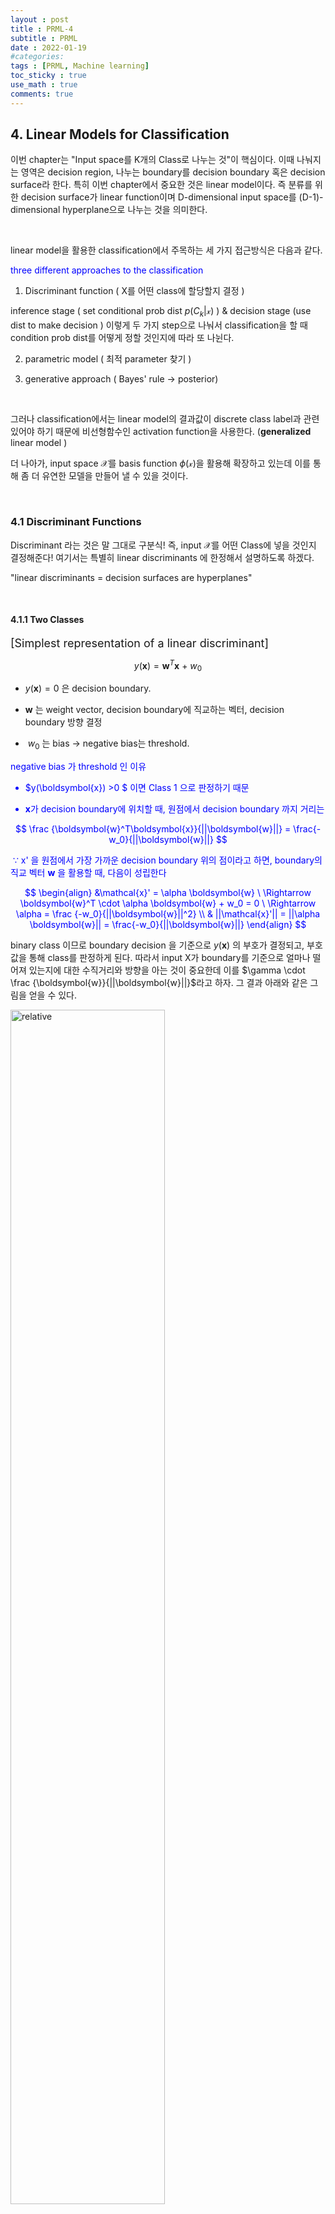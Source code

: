 ```yaml
---
layout : post
title : PRML-4
subtitle : PRML
date : 2022-01-19
#categories:
tags : [PRML, Machine learning]
toc_sticky : true
use_math : true
comments: true
--- 
```



## 4. Linear Models for Classification

이번 chapter는 "Input space를 K개의 Class로 나누는 것"이 핵심이다. 이때 나눠지는 영역은 decision region, 나누는 boundary를 decision boundary 혹은 decision surface라 한다. 특히 이번 chapter에서 중요한 것은 linear model이다. 즉 분류를 위한 decision surface가 linear function이며 D-dimensional input space를 (D-1)-dimensional hyperplane으로 나누는 것을 의미한다. 

<br>

linear model을 활용한 classification에서 주목하는 세 가지 접근방식은 다음과 같다. 

<font color="blue"> three different approaches to the classification </font>


1. Discriminant function ( X를 어떤 class에 할당할지 결정 )

inference stage ( set conditional prob dist $p(C_k|\mathcal{x})$ ) 
$\&$ 
decision stage (use dist to make decision ) 이렇게 두 가지 step으로 나눠서 classification을 할 때 condition prob dist를 어떻게 정할 것인지에 따라 또 나뉜다. 

2. parametric model ( 최적 parameter 찾기 )

3. generative approach ( Bayes' rule -> posterior)

<br>


그러나 classification에서는 linear model의 결과값이 discrete class label과 관련 있어야 하기 때문에 비선형함수인 activation function을 사용한다. (**generalized** linear model )

더 나아가, input space $\mathcal{X}$를 
basis function $\phi(\mathcal{x})$을 활용해 확장하고 있는데 이를 통해 좀 더 유연한 모델을 만들어 낼 수 있을 것이다.


<br>

### 4.1 Discriminant Functions

Discriminant 라는 것은 말 그대로 구분식! 즉, input $\mathcal{X}$를 어떤 Class에 넣을 것인지 결정해준다! 여기서는 특별히 linear discriminants 에 한정해서 설명하도록 하겠다. 



"linear discriminants = decision surfaces are hyperplanes"


<br>

#### 4.1.1 Two Classes


<font size=4> [Simplest representation of a linear discriminant]</font>

$$
y(\boldsymbol{x}) = \boldsymbol{w}^T\boldsymbol{x} \ + \ w_0
$$

* $y(\boldsymbol{x})=0$ 은 decision boundary. 

* $\boldsymbol{w}$ 는 weight vector, decision boundary에 직교하는 벡터, decision boundary 방향 결정
* $\ w_0$ 는 bias ->  negative bias는 threshold. 


<font color = "blue"> negative bias 가 threshold 인 이유

* $y(\boldsymbol{x}) >0 $ 이면 Class 1 으로 판정하기 때문 

* $\boldsymbol{x}$가 decision boundary에 위치할 때, 원점에서 decision boundary 까지 거리는

$$
\frac {\boldsymbol{w}^T\boldsymbol{x}}{||\boldsymbol{w}||} = \frac{-w_0}{||\boldsymbol{w}||}
$$

​	$\because$ x' 을 원점에서 가장 가까운 decision boundary 위의 점이라고 하면, boundary의 직교 벡터 $\boldsymbol{w}$ 을 활용할 때, 다음이 성립한다

$$
\begin{align}
&\mathcal{x}' = \alpha \boldsymbol{w} \ \Rightarrow \boldsymbol{w}^T \cdot \alpha \boldsymbol{w} + w_0 = 0 \ \Rightarrow \alpha = \frac {-w_0}{||\boldsymbol{w}||^2} \\
& ||\mathcal{x}'|| = ||\alpha \boldsymbol{w}|| = \frac{-w_0}{||\boldsymbol{w}||}
\end{align}
$$

</font>

binary class 이므로 boundary decision 을 기준으로 $y(\boldsymbol{x})$ 의 부호가 결정되고, 부호값을 통해 class를 판정하게 된다. 
따라서 input X가 boundary를 기준으로 얼마나 떨어져 있는지에 대한 수직거리와 방향을 아는 것이 중요한데 이를 $\gamma \cdot \frac {\boldsymbol{w}}{||\boldsymbol{w}||}$라고 하자. 그 결과 아래와 같은 그림을 얻을 수 있다.


<img src='{{"/assets/img/prml-4-1.png"| relative_url}}'  width="70%" height="70%" title="1" alt='relative'>


$$
\boldsymbol{x} = \boldsymbol{x}_{\bot} + \gamma \cdot \frac {\boldsymbol{w}}{||\boldsymbol{w}||}\\
\gamma = \frac{y(\boldsymbol{x})}{||\boldsymbol{w}||}
$$

특히 $\gamma$의 부호 값이 중요하므로, 위와 같이 구하는 것 같다. 



추가적으로 식을 간편하게 적기 위해dummy input을 활용해 bias를 파라미터로 함께 표현할 수 있다. $\boldsymbol{\tilde w} = (w_0, \boldsymbol{w})$ 에 대해, 
$y(\boldsymbol{x}) = \boldsymbol{\tilde w}^T \boldsymbol{\tilde x}$ 로 표기하면 hyperplane( boundary)는 원점을 통과하는 D - dimensional hyperplane 이다. 



<br>



#### 4.1.2 Multiple Classes

binary class에서 확장해서 multiple class 인 경우를 생각해보자.

기존 binary class에서 하던 방식을 그대로 사용할 경우 올바른 분류가 어려울 수 있는데 이유는 아래 그림을 보면 잘 나타난다.



<img src='{{"/assets/img/prml-4-2.png"| relative_url}}'  width="70%" height="70%" title="1" alt='relative'>




이를 피하기 위해서는 아래와 같이 단순하게 K-class discriminant 를 설정할 수 있다.

$$
\begin{align}
&y_k(\boldsymbol{x}) = \boldsymbol{w}_k^T\boldsymbol{x} \ + \ w_{k0} \\
&\textrm{assign x to} \ \ C_k \ \ \ \ \textrm{if} \ \ y_k(\boldsymbol{x}) > y_j(\boldsymbol{x}) \ \textrm{for all } j \neq k
\end{align}
$$


binary class 와 유사하게 생각한다면 class k 와 class j 사이의 boundary는 $y_k(\boldsymbol{x}) = y_j(\boldsymbol{x})$ 를 만족해야하므로 아래와 같다.

$$
(\boldsymbol{w}_k - \boldsymbol{w_j})^T \boldsymbol{x} + (w_{k0} - w_{j0}) = 0
$$



또한 linear discriminant 에 의해 나눠진 region은 convex set 이다. (증명 생략)

<br>



#### 4.1.3 Least squares for classification

linear discriminant의 parameter 값을 찾기 위한 세 가지 방법을 제시한다. 

첫번째 방법은 Least square 이다.

정규성을 가정한 선형회귀분석에서 가장 많이 쓰이는 방법으로 quadratic error를 사용하므로 예측값은 
$E(\boldsymbol{t}|x)$이다

그러나 선형모델 자체가 flexibility가 부족하기 때문에 binary class인 경우에도 
$E(\boldsymbol{t}|x)$ 값이 1을 초과할 수 있다. 


multiple class에서도 Least square를 사용하기 위해 행렬을 사용해 식을 확장해보자. 

개별 linear discriminant function 
$ y_k(\boldsymbol{x}) = \boldsymbol{w}_k^T \boldsymbol{x} \ + \ w_{k0} $ 에 대해 다음과 같이 나타낸다.

$$
y(\boldsymbol{x}) = \boldsymbol{\tilde W}^T\boldsymbol{\tilde x}
$$

이 때 $\boldsymbol{\tilde W}$ 는 k(class)개의 column을 가지고 있으며 
열벡터가 $\boldsymbol{\tilde w}_k = (w_{k0}, \boldsymbol{w}_k ^T)^T$ 인 행렬이다.

Least square에 의해 $\boldsymbol{\hat {\tilde W}} = (\boldsymbol{\tilde X}^T\boldsymbol{\tilde X} )^{-1}\boldsymbol{\tilde X}^T \boldsymbol{T} = \boldsymbol{\tilde X}^{\dagger} \boldsymbol{T} \Rightarrow y(\boldsymbol{x}) = \boldsymbol{\hat {\tilde W} }^T \boldsymbol{\tilde x}$

이로부터 얻은 벡터 $y(\boldsymbol{x})$ 에 대해서 그 원소들 중 가장 큰 값의 class로 예측하게 된다. (제약식을 통해 y(x)의 sum이 1이 되게 하고 벡터의 각 원소들이 0과 1 사이가 되도록 하면 model output을 probabilistic 하게 해석할 수 있다.)

Least square는 closed form으로 해를 구할 수 있는 만큼 매우 간단하고 좋은 방법이지만 outlier에 민감하게 반응하며 가우시안을 가정한 경우에는 LS와 ML 방식의 결과가 동일한데, gaussian이 아닌 여러가지 분포들 대해서는 LS를 사용할 때 바람직한 결과를 얻지 못할 우려가 있다는 것도 알아둬야 한다. 

<img src='{{"/assets/img/prml-4-4.png"| relative_url}}'  width="70%" height="70%" title="1" alt='relative'>

<img src='{{"/assets/img/prml-4-5.png"| relative_url}}'  width="70%" height="70%" title="1" alt='relative'>

<br>

#### 4.1.4 Fisher's linear discriminant

linear discriminant의 parameter 값을 찾기 위한 두 번째 방법은 Fisher's linear discriminant 이다. 이 방법의 핵심은 바로 차원 축소에 있다. 

X : D-dimension $\Rightarrow $ 
one-dimension  : 
$y = \boldsymbol{w}^T \boldsymbol{x}$

차원 축소는 본질적으로 정보의 손실을 막을 수 없으며, 본래 D 차원의 공간이 1차원(line)으로 축소되며 overlapping이 발생할 수밖에 없다. 이를 보완하기 위해 집단 간 차이는 최대로 하되, 집단 내부의 분산은 최소화되도록 하는 projection을 선택해야 한다.

<font color="green">

* 집단 간 차이 최대

적절한 weight vector $\boldsymbol{w}$를 잘 선택해서 class separation을 최대로 하는 projection을 선택한다면 정보의 손실을 어느정도 보완할 수 있다. 즉, 볼드체의 m 이 분류된 집단의 평균값이 라 할 때

$$
m_2 - m_1 = \boldsymbol{w}^T(\boldsymbol{m}_2 - \boldsymbol{m}_1) \ \ \ \ \ \ \textrm{where} \ m_k = \boldsymbol{w}^T \boldsymbol{m_k}  \ \ \ \ \textrm{(mean of projected data from class)}
$$

값을 최대화하는 길이 1의 벡터인 $\boldsymbol{w}$ 를 찾으면 된다
(길이를 1로 둠으로써 $m_2-m_1$이 무한정 커지진 않도록 제약을 준다) 

Lagrange multiplier를 사용하면 다음과 같은 결과를 얻는다

$$
\boldsymbol{w} \propto (\boldsymbol{m}_2 - \boldsymbol{m}_1)
$$


* 집단 내 분산 최소

within class variance of transformed data from class $C_k$는 다음과 같이 정의한다.

$$
s_k^2 = \sum_{n \in C_k} (y_n - m_k)^2 \ \ \ \ \textrm{where} \ y_n = \boldsymbol{w}^T\boldsymbol{x_n}
$$

이 때 binary classification 의 경우 total within class variance는 $s_1^2 + s_2^2$

</font>

<br>

이를 만족하는 projection vector w를 찾기 위해 Fisher는 다음과 같은 기준을 제시했다.

$$
\begin{align}
&\mathcal{J}(\boldsymbol{w}) = \frac{(m_2 - m_1)^2}{s_1^2 + s_2^2} = \frac{\boldsymbol{w}^T \boldsymbol{S}_B \boldsymbol{w}}{\boldsymbol{w}^T \boldsymbol{S}_W\boldsymbol{w}} \\ \\

&S_B = (\boldsymbol{m}_2 - \boldsymbol{m}_1)(\boldsymbol{m}_2 - \boldsymbol{m}_1)^T\\
&S_W = \sum (\boldsymbol{x}_n - \boldsymbol{m}_1)(\boldsymbol{x}_n - \boldsymbol{m}_1)^T + \sum (\boldsymbol{x}_n - \boldsymbol{m}_2)(\boldsymbol{x}_n - \boldsymbol{m}_2)^T
\end{align}
$$

이 때 J 를 w 로 미분하면 $\mathcal{J}(\boldsymbol{w})$는 
$(\boldsymbol{w}^T \boldsymbol{S}_B \boldsymbol{w})\boldsymbol{S}_W\boldsymbol{w} = (\boldsymbol{w}^T \boldsymbol{S}_W\boldsymbol{w})\boldsymbol{S}_B \boldsymbol{w}$ 를 만족할 때 최대가 됨을 알 수 있다. 
$S_B$ 식으로부터 
$S_B\boldsymbol{w}$ 는 $\boldsymbol{m}_2 - \boldsymbol{m}_1$ 와 비례함을 알 수 있으므로 
$\boldsymbol{w} \propto S_W^{-1}(\boldsymbol{m}_2 - \boldsymbol{m}_1)$ 이다. 
이를 만족하는 $\boldsymbol{w}$를 Fisher linear discriminant 라고 한다. (사실 discriminant 라기 보다는 projection direction을 의미한다고 말하는게 더욱 맞다)

<img src='{{"/assets/img/prml-4-6.png"| relative_url}}'  width="70%" height="70%" title="1" alt='relative'>

<br>



#### 4.1.5 Relation to least squares 

+ Least -Square : target value를 최대한 정확하게 맞출 수 있을지(error를 최소화)

+ Fisher-criterion : target의 class를 정확하게 분류할 수 있을지(maximum class separation)



그러나 1 - of -K coding (K class 중 가장 높은 확률값을 가지는 class 를 선택)이 아닌 다른 target coding scheme을 사용할 때, Least - square 와 Fisher solution은 동일하게 생각할 수 있다. 아래는 그 방법을 나타낸 것이다.



<font size=4> [different target coding scheme for binary] </font>

target for class $C_1$ 
to be $N/N_1$, 
target for class $C_2$ 
to be $- N/N_2$

라고 두면 sum of squares error function은 다음과 같다

$$
E = \frac{1}{2} \sum_{n=1}^N (\boldsymbol{w}^T \boldsymbol{x}_n + w_0 - t_n ) ^2
$$

이를 $\boldsymbol{w}$ 와 $w_0$로 미분하면 

$$
w_0 = -\boldsymbol{w}^T \boldsymbol{m} \\
(S_W + \frac{N_1 N_2}{N}S_B)\boldsymbol{w} = N(\boldsymbol{m}_1 - \boldsymbol{m}_2)
$$

이므로 $S_B \boldsymbol{w}$가 
$\boldsymbol{m}_2 - \boldsymbol{m}_1$의 방향을 나타내는 것을 고려할 때, 결국 Least-square에서도 Fisher - criterion에서 얻은 
$\boldsymbol{w} \propto S_W^{-1}(\boldsymbol{m}_2 - \boldsymbol{m}_1)$ 식을 얻게 됨을 알 수 있다.

<br>



#### 4.1.6 Fisher's discriminant for multiple classes

앞서 Fisher-criterion을 설명할 때는 binary class를 기반으로 input space 차원 축소를 1차원으로 했다면 multiple class 의 경우 inpute space 차원 축소를 D' 차원으로 해 볼 것이다. multiple class 이므로 weight vector $\boldsymbol{w}$ 를 column으로 하는 행렬 
$\boldsymbol{W}$를 생각하자. 즉 모델은 아래와 같다.

$$
y =\boldsymbol{W}^T \boldsymbol{x}
$$


within-class covariance matrix to the case of K classes

$$
S_W = \sum ^K S_k \ \ \textrm{where} \ \ S_k = \sum (\boldsymbol{x}_n - \boldsymbol{m}_k)(\boldsymbol{x}_n - \boldsymbol{m}_k)^T \ \ \& \ \ \boldsymbol{m}_k = \frac{1}{N_k}\sum_{n \in C_k}\boldsymbol{x_n}
$$


Total covariance matrix

$$
S_T = \sum_{n=1}^N (\boldsymbol{x}_n - \boldsymbol{m})(\boldsymbol{x}_n - \boldsymbol{m})^T
$$


Between class covariance

$$
S_B = \sum ^K N_k(\boldsymbol{m}_k - \boldsymbol{m})(\boldsymbol{m}_k - \boldsymbol{m})^T
$$

세가지 공분산 행렬은 $S_T = S_B + S_W$ 관계를 만족한다.



D' 차원으로 projection한 데이터에 대해서도 유사한 공분산 행렬(소문자 s 사용)을 정의할 수 있다.



binary class와 유사하게 Fisher-criterion $\mathcal{J}(\boldsymbol{W}) = Tr(s_W^{-1}s_B)$ 로 구할 수 있고 projection 이전의 데이터를 사용할 때 
$\mathcal{J}(\boldsymbol{w}) = (\boldsymbol{W}^T \boldsymbol{S}_W \boldsymbol{W})^{-1} \boldsymbol{W}^T \boldsymbol{S}_B\boldsymbol{W}$ 이다.



즉 weight vlaue ($\boldsymbol{W}$)는 
$S_W^{-1}S_B$ 의 eigenvector에 의해 결정되고 ??

<br>

#### 4.1.7 The perceptron algorithm

...

<br>


### 4.4 The Laplace Approximation

Bayesian treatment of logistic regression 에서는 
$p(C_k | \boldsymbol{x})$가 
더이상 Gaussian이 아니므로 적분이 어렵다. 따라서 Laplace apporximation을 통해서 확률밀도에 대한 Gaussian approximation을 하려고 한다. 

알고 싶은 확률밀도 $p(z)$ 에 대해
$f(z)$를 활용해 근사한다고 하자.  

$$
p(z) = \frac {1}{Z}f(z)
$$

step 1 : $p(z)$ 의 mode 
값 $z_0$을 찾는다


step 2 : $ln f(z)$를 mode인 
$z_0$에 대해 Talyor expansion 한다

$$
ln f(z) \ \simeq \ ln f(z_0) - \frac{1}{2}(z - z_0)^TA(z - z_0) \\


f(z) \ \simeq \ f(z_0)exp\{ - \frac{1}{2}(z - z_0)^T A (z- z_0)  \} \\


\textrm{where} \ \  A = - \nabla \nabla ln f(z) |_{z=z_0} 
$$

step 3 : Gaussian 에 근거해서 normalized dist q(z) 로 근사한다

$$
q(z) = (\frac{|A|^{1/2}}{(2\pi)^{M/2}}) exp\{ - \frac{1}{2}(z - z_0)^T A (z- z_0)  \} 
$$


(단, precision matrix인 A는 positive definite 이어야 한다.)



데이터가 많아지면 Gaussian으로의 근사가 더욱 효과적일 것이다(CLT)

그러나 1. multimodal 인 경우 위의 Laplace apporximation은 한계가 있다. 2. 또한, Gaussian을 사용해서 근사를 하기 때문에 real variable로 정의된 함수에 대해서만 근사가 가능하다(즉 양수인 경우 로그변환이 필요). 3. 무엇보다 distribution에만 집중에서 global properties를 간과하지 말아야한다.(10장 variational inference and regression 부분에서 이를 자세히 배울 것) 



<br>

#### 4.4.1 Model comparison and BIC


$p(z)$를 근사하기 위해서는 normalization constant Z에 대해서도 알아야한다. 
Gaussian approximation $f(z)$에 대해서 다음이 성립한다. 

$$
\begin{align}
Z & = \int f(z) dz \\
& \simeq f(z_0)\int exp\{ - \frac{1}{2}(z - z_0)^T A (z- z_0)  \} dz \\
& = f(z_0) \frac{(2\pi)^{M/2}}{|A|^{1/2}}
\end{align}
$$



또한 모델의 집합 $\{ \mathcal{M}_i  \}$ 에 대해 
각 모델의 parameter를 $\{ \theta_i  \}$ 라고 할 때 
model evidence $p(\mathcal{D} | \mathcal{M}_i)$ 는 다음과 같이 쓸 수 있다.

$$
p(\mathcal{D}) = \int p(\mathcal{D}|\theta) p(\theta) d\theta = \int f(\theta) d\theta
$$

normalization constant 근사식을 활용할 때, 위 식을 다시 써보자.


$$
p(\mathcal{D}) = f(\theta_{MAP})\frac{(2\pi)^{M/2}}{|A|^{1/2}} = p(\mathcal{D}|\theta_{MAP}) p(\theta_{MAP}) \frac{(2\pi)^{M/2}}{|A|^{1/2}} \\

ln \ P(\mathcal{D}) \simeq ln \ p(\mathcal{D}|\theta_{MAP}) + \ln p(\theta_{MAP}) + \frac{M}{2} ln \ 2\pi - \frac{1}{2} ln |A|
$$

첫 번째 term은 log-likelihood 이고 두 번째 term 부터는 model complexity term이다. 그리고 matrix A는 posterior에 대한 Hessian이다.  


이 때, Gaussian prior의 분산을 매우 크게 하면 상수처럼 취급될 수 있으므로 positive definte matrix A 에 대해 다음이 성립한다.

$$
ln \ P(\mathcal{D}) \simeq ln \ p(\mathcal{D}|\theta_{MAP}) - \frac{M}{2} ln \ N + C
$$

즉 이는 model selection에서 지표로 사용하는 BIC와 동일한 form임을 알 수 있다.(사실 $-2 ln \ p(\mathcal{D}$) 가 BIC 와 form이 완벽히 일치한다.

<br>

### 4.5 Bayesian Logisitic Regression

sigmoid 함수에 대한 적분이 쉽지 않기 때문에, logistic regression 에 대한 Bayesian inference는 쉽지 않다. 이를 해결하기위해 Laplace approximation을 사용할 것이다.


<br>

#### 4.5.1 Laplace approximation

posterior에 대한 Gaussian representation을 행할 것이므로 prior를 Gaussain으로 생각해보자.

$$
p(w) = \mathcal{N}(w|m_0, S_0)
$$

이때 posterior는 다음과 같다.

$$
\begin{align}

&p(w|\boldsymbol{t}) \propto p(w)p(\boldsymbol{t}|w) \\ 

&ln \ p(w|\boldsymbol{t}) = -\frac{1}{2}(w-m_0)^T S_0 ^{-1}(w-m_0) + \sum {t_n ln  \ y_n + (1-t_n) ln \ (1-y_n)} + C \\

&\textrm{where} \ \ \ \  p(\boldsymbol{t}|w) = \prod y_n^{t_n} \{1- y_n \}^{1-t_n}

\end{align}
$$


Laplace approximation의 논리와 동일하게 MAP 값으로 Taylor expansion 하면 posterior 에 대한 Gaussian 근사는 다음과 같다

$$
q(w) = \mathcal{N}(w|w_{MAP}, S_N) \\

\textrm{where} \ \ S_N = - \nabla \nabla ln \ p(w| \boldsymbol{t})
$$

<br>


#### 4.5.2 Predictive distribution

이제 predictive distribution을 생각해보자. 새로운 feature vector $\phi(x)$ 가 주어졌을 때 
class $\mathcal{C_1}$ 에 대한 predictive distribution은 다음과 같이 정의 및 근사 된다.

$$
p(\mathcal{C}_1|\phi, \boldsymbol{t}) = \int p(\mathcal{C}_1|\phi, w) \ p(w|\boldsymbol{t}) dw \simeq \int \sigma(w^T \phi) \ q(w) dw 
$$


이때 Gaussian의 marginal dist 또한 Gaussian이므로 $w$ 를 marginalized out 시킨 
$p(a) = \int \delta(a - w^T\phi) q(w) dw$ 를 활용해서 아래와 같이 적을 수 있다.

$$
p(\mathcal{C}_1|\boldsymbol{t}) \simeq \int \sigma(a) p(a) \ da = \int \sigma(a) \mathcal{N}(a|\mu_a, \sigma_a^2) \  da
$$

위 식은 Gaussian과 sigmoid의 convolution을 나타낸 것이므로 계산하기가 까다로우나, sigomid function 대신 probit function을 사용하면 analytic한 결과를 얻을 수 있다.


$$
p(\mathcal{C}_1|\boldsymbol{t})  \simeq  \int \Phi(\lambda a) \ \mathcal{N}(a|\mu_a, \sigma_a^2) \  da \simeq \sigma(\kappa(\sigma_a^2)\mu_a)

$$

"Marginalization of the logistic sigmoid model under a Gaussian approximation to the posterior dist will be illustrated in the context of variational inference in Fig 10.13"

<br>


